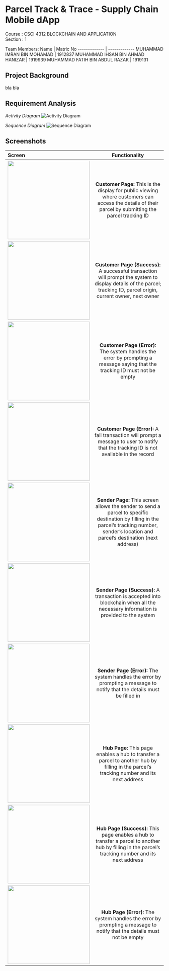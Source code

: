 # Parcel Track & Trace - Supply Chain Mobile dApp

Course : CSCI 4312 BLOCKCHAIN AND APPLICATION </br>
Section : 1

Team Members:
Name  | Matric No
------------- | -------------
MUHAMMAD IMRAN BIN MOHAMAD  | 1912837
MUHAMMAD IHSAN BIN AHMAD HANIZAR  | 1919939
MUHAMMAD FATIH BIN ABDUL RAZAK  | 1919131


## Project Background
bla bla
## Requirement Analysis
*Activity Diagram*
![Activity Diagram](https://github.com/0xh34rtl3ss/SupplyChain_dApp/blob/main/assets/img/BC-Activity%20Diagram.drawio.png)

*Sequence Diagram*
![Sequence Diagram](https://github.com/0xh34rtl3ss/SupplyChain_dApp/blob/main/assets/img/BC-Sequence%20Diagram.drawio.png)


## Screenshots


| Screen        | Functionality | 
|:--------------|:-------------:|
|    <img src="https://github.com/0xh34rtl3ss/SupplyChain_dApp/blob/main/assets/img/cust-input.png" width="260" height="250">  | **Customer Page:** This is the display for public viewing where customers can access the details of their parcel by submitting the parcel tracking ID |
|    <img src="https://github.com/0xh34rtl3ss/SupplyChain_dApp/blob/main/assets/img/cust-success.png" width="260" height="250">  | **Customer Page (Success):** A successful transaction will prompt the system to display details of the parcel; tracking ID, parcel origin, current owner, next owner |
|    <img src="https://github.com/0xh34rtl3ss/SupplyChain_dApp/blob/main/assets/img/cust-error1.png" width="260" height="250">  | **Customer Page (Error):** The system handles the error by prompting a message saying that the tracking ID must not be empty|
|    <img src="https://github.com/0xh34rtl3ss/SupplyChain_dApp/blob/main/assets/img/cust-error2.png" width="260" height="250">  | **Customer Page (Error):** A fail transaction will prompt a message to user to notify that the tracking ID is not available in the record|
|    <img src="https://github.com/0xh34rtl3ss/SupplyChain_dApp/blob/main/assets/img/sender-input.png" width="260" height="250">  | **Sender Page:** This screen allows the sender to send a parcel to specific destination by filling in the parcel’s tracking number, sender’s location and parcel’s destination (next address) |
|    <img src="https://github.com/0xh34rtl3ss/SupplyChain_dApp/blob/main/assets/img/sender-success.png" width="260" height="250">  | **Sender Page (Success):** A transaction is accepted into blockchain when all the necessary information is provided to the system |
|    <img src="https://github.com/0xh34rtl3ss/SupplyChain_dApp/blob/main/assets/img/sender-error.png" width="260" height="250">  | **Sender Page (Error):** The system handles the error by prompting a message to notify that the details must be filled in |
|    <img src="https://github.com/0xh34rtl3ss/SupplyChain_dApp/blob/main/assets/img/hub-input.png" width="260" height="250">  | **Hub Page:** This page enables a hub to transfer a parcel to another hub by filling in the parcel’s tracking number and its next address |
|    <img src="https://github.com/0xh34rtl3ss/SupplyChain_dApp/blob/main/assets/img/hub-success.png" width="260" height="250">  | **Hub Page (Success):** This page enables a hub to transfer a parcel to another hub by filling in the parcel’s tracking number and its next address |
|    <img src="https://github.com/0xh34rtl3ss/SupplyChain_dApp/blob/main/assets/img/hub-error.png" width="260" height="250">  | **Hub Page (Error):** The system handles the error by prompting a message to notify that the details must not be empty |

